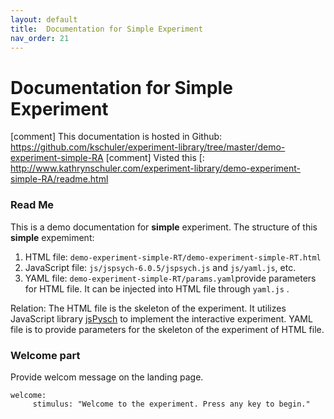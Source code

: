 ```yaml
---
layout: default
title:  Documentation for Simple Experiment
nav_order: 21
---
```

# Documentation for Simple Experiment

[comment] This documentation is hosted in Github: https://github.com/kschuler/experiment-library/tree/master/demo-experiment-simple-RA
[comment] Visted this [: http://www.kathrynschuler.com/experiment-library/demo-experiment-simple-RA/readme.html


### Read Me
This is a demo documentation for **simple** experiment. The structure of this **simple** expemiment:


1. HTML file: `demo-experiment-simple-RT/demo-experiment-simple-RT.html`
2. JavaScript file: `js/jspsych-6.0.5/jspsych.js` and  `js/yaml.js`, etc.
3. YAML file: `demo-experiment-simple-RT/params.yaml`provide parameters for HTML file.  It can be injected into HTML file through `yaml.js` .

Relation: The HTML file is the skeleton of the experiment. It utilizes JavaScript library  [jsPysch](https://www.jspsych.org/) to implement the interactive experiment. YAML file is to provide parameters for the skeleton of the experiment of HTML file. 

### Welcome part
Provide welcom message on the landing page.
```
welcome:
     stimulus: "Welcome to the experiment. Press any key to begin."
```
<!--stackedit_data:
eyJoaXN0b3J5IjpbLTE3MjU4MzkxMTAsLTEyOTg2NjgwNzEsOT
E0OTAyMjgyLDE5MTc4NTA5NDksLTcwODM2OTIwNywtMTc1NTE2
MDEwNiw5OTcwODA4MjIsMTE4OTk4MDczNCwxNjA5Mjk3MTUwLC
00OTE2MzU0NzksLTE5NDA2OTIxNDAsLTg2NDMwMzA1MSwtNzM5
MzY1MTQwLDE1ODE0NjM5ODYsLTEwNTk0Mzc1NzMsMjk2NjUyND
czLDE3ODg3OTU0NzUsLTE5NjA3MjQzNDQsMTc4NjA1ODU1M119

-->